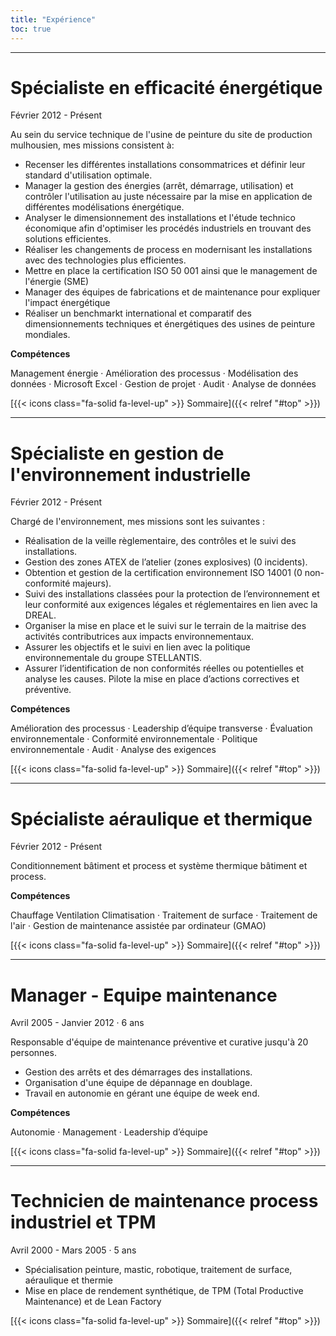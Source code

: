 ```yaml
---
title: "Expérience"
toc: true
---
```



---
# Spécialiste en efficacité énergétique
Février 2012 - Présent

Au sein du service technique de l'usine de peinture du site de production mulhousien, mes missions consistent à:
* Recenser les différentes installations consommatrices et définir leur standard d'utilisation optimale.
*  Manager la gestion des énergies (arrêt, démarrage, utilisation) et contrôler l'utilisation au juste nécessaire par la mise en application de différentes modélisations énergétique. 
*  Analyser le dimensionnement des installations et l'étude technico économique afin d'optimiser les procédés industriels en trouvant des solutions efficientes.
*  Réaliser les changements de process en modernisant les installations avec des technologies plus efficientes.
* Mettre en place la certification ISO 50 001 ainsi que le management de l'énergie (SME)
* Manager des équipes de fabrications et de maintenance pour expliquer l'impact énergétique 
* Réaliser un benchmarkt international et comparatif des dimensionnements techniques et énergétiques des usines de peinture mondiales.

**Compétences** 

Management énergie · Amélioration des processus · Modélisation des données · Microsoft Excel · Gestion de projet · Audit · Analyse de données

[{{< icons class="fa-solid fa-level-up" >}} Sommaire]({{< relref "#top" >}})

---
# Spécialiste en gestion de l'environnement industrielle
Février 2012 - Présent

Chargé de l'environnement, mes missions sont les suivantes :

* Réalisation de la veille règlementaire, des contrôles et le suivi des installations.
* Gestion des zones ATEX de l’atelier (zones explosives) (0 incidents).
* Obtention et gestion de la certification environnement ISO 14001 (0 non-conformité majeurs).
* Suivi des installations classées pour la protection de l’environnement et leur conformité aux exigences légales et réglementaires en lien avec la DREAL.
* Organiser la mise en place et le suivi sur le terrain de la maitrise des activités contributrices aux impacts environnementaux.
* Assurer les objectifs et le suivi en lien avec la politique environnementale du groupe STELLANTIS.
* Assurer l’identification de non conformités réelles ou potentielles et analyse les causes. Pilote la mise en place d’actions correctives et préventive.

**Compétences**

Amélioration des processus · Leadership d’équipe transverse · Évaluation environnementale · Conformité environnementale · Politique environnementale · Audit · Analyse des exigences

[{{< icons class="fa-solid fa-level-up" >}} Sommaire]({{< relref "#top" >}})

---
# Spécialiste aéraulique et thermique
Février 2012 - Présent

Conditionnement bâtiment et process et système thermique bâtiment et process.

**Compétences**

Chauffage Ventilation Climatisation · Traitement de surface · Traitement de l'air · Gestion de maintenance assistée par ordinateur (GMAO)

[{{< icons class="fa-solid fa-level-up" >}} Sommaire]({{< relref "#top" >}})

---
# Manager - Equipe maintenance
Avril 2005 - Janvier 2012 · 6 ans

Responsable d'équipe de maintenance préventive et curative jusqu'à 20 personnes.

* Gestion des arrêts et des démarrages des installations.
* Organisation d'une équipe de dépannage en doublage.
* Travail en autonomie en gérant une équipe de week end.

**Compétences**

Autonomie · Management · Leadership d’équipe

[{{< icons class="fa-solid fa-level-up" >}} Sommaire]({{< relref "#top" >}})

---
# Technicien de maintenance process industriel et TPM
Avril 2000 - Mars 2005 · 5 ans

* Spécialisation peinture, mastic, robotique, traitement de surface, aéraulique et thermie
* Mise en place de rendement synthétique, de TPM (Total Productive Maintenance) et de Lean Factory

[{{< icons class="fa-solid fa-level-up" >}} Sommaire]({{< relref "#top" >}})
